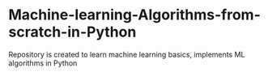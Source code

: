 # Machine-learning-Algorithms-from-scratch-in-Python
Repository is created to learn machine learning basics, implements ML algorithms in Python
